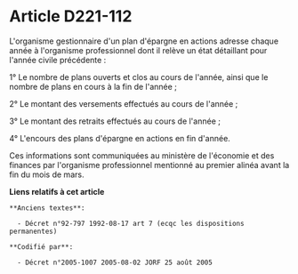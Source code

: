 # Article D221-112

L'organisme gestionnaire d'un plan d'épargne en actions adresse chaque année à l'organisme professionnel dont il relève un
état détaillant pour l'année civile précédente :

1° Le nombre de plans ouverts et clos au cours de l'année, ainsi que le nombre de plans en cours à la fin de l'année ;

2° Le montant des versements effectués au cours de l'année ;

3° Le montant des retraits effectués au cours de l'année ;

4° L'encours des plans d'épargne en actions en fin d'année.

Ces informations sont communiquées au ministère de l'économie et des finances par l'organisme professionnel mentionné au
premier alinéa avant la fin du mois de mars.

**Liens relatifs à cet article**

	**Anciens textes**:

	  - Décret n°92-797 1992-08-17 art 7 (ecqc les dispositions permanentes)

	**Codifié par**:

	  - Décret n°2005-1007 2005-08-02 JORF 25 août 2005
